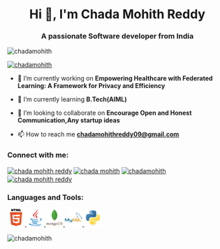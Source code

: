 <h1 align="center">Hi 👋, I'm Chada Mohith Reddy</h1>
<h3 align="center">A passionate Software developer from India</h3>

<p align="left"> <img src="https://komarev.com/ghpvc/?username=chadamohith&label=Profile%20views&color=0e75b6&style=flat" alt="chadamohith" /> </p>

<p align="left"> <a href="https://github.com/ryo-ma/github-profile-trophy"><img src="https://github-profile-trophy.vercel.app/?username=chadamohith" alt="chadamohith" /></a> </p>

- 🔭 I’m currently working on **Empowering Healthcare with Federated Learning: A Framework for Privacy and Efficiency**

- 🌱 I’m currently learning **B.Tech(AIML)**

- 👯 I’m looking to collaborate on **Encourage Open and Honest Communication,Any startup ideas**

- 📫 How to reach me **chadamohithreddy09@gmail.com**

<h3 align="left">Connect with me:</h3>
<p align="left">
<a href="https://linkedin.com/in/chada mohith reddy" target="blank"><img align="center" src="https://raw.githubusercontent.com/rahuldkjain/github-profile-readme-generator/master/src/images/icons/Social/linked-in-alt.svg" alt="chada mohith reddy" height="30" width="40" /></a>
<a href="https://fb.com/chada mohith" target="blank"><img align="center" src="https://raw.githubusercontent.com/rahuldkjain/github-profile-readme-generator/master/src/images/icons/Social/facebook.svg" alt="chada mohith" height="30" width="40" /></a>
<a href="https://instagram.com/chadamohith" target="blank"><img align="center" src="https://raw.githubusercontent.com/rahuldkjain/github-profile-readme-generator/master/src/images/icons/Social/instagram.svg" alt="chadamohith" height="30" width="40" /></a>
<a href="https://www.hackerrank.com/chada mohith reddy" target="blank"><img align="center" src="https://raw.githubusercontent.com/rahuldkjain/github-profile-readme-generator/master/src/images/icons/Social/hackerrank.svg" alt="chada mohith reddy" height="30" width="40" /></a>
</p>

<h3 align="left">Languages and Tools:</h3>
<p align="left"> <a href="https://www.w3.org/html/" target="_blank" rel="noreferrer"> <img src="https://raw.githubusercontent.com/devicons/devicon/master/icons/html5/html5-original-wordmark.svg" alt="html5" width="40" height="40"/> </a> <a href="https://www.java.com" target="_blank" rel="noreferrer"> <img src="https://raw.githubusercontent.com/devicons/devicon/master/icons/java/java-original.svg" alt="java" width="40" height="40"/> </a> <a href="https://www.mongodb.com/" target="_blank" rel="noreferrer"> <img src="https://raw.githubusercontent.com/devicons/devicon/master/icons/mongodb/mongodb-original-wordmark.svg" alt="mongodb" width="40" height="40"/> </a> <a href="https://www.mysql.com/" target="_blank" rel="noreferrer"> <img src="https://raw.githubusercontent.com/devicons/devicon/master/icons/mysql/mysql-original-wordmark.svg" alt="mysql" width="40" height="40"/> </a> <a href="https://www.python.org" target="_blank" rel="noreferrer"> <img src="https://raw.githubusercontent.com/devicons/devicon/master/icons/python/python-original.svg" alt="python" width="40" height="40"/> </a> </p>

<p><img align="center" src="https://github-readme-stats.vercel.app/api/top-langs?username=chadamohith&show_icons=true&locale=en&layout=compact" alt="chadamohith" /></p>
